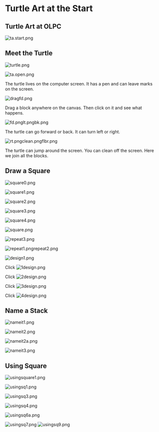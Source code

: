 # Turtle Art at the Start

## Turtle Art at OLPC

![ta.start.png](../images/ta.start.png)

## Meet the Turtle

![turtle.png](../images/turtle.png)

![ta.open.png](../images/ta.open.png)

The turtle lives on the computer screen. It has a pen and can leave
marks on the screen.

![dragfd.png](../images/dragfd.png)

Drag a block anywhere on the canvas. Then click on it and see what happens.

![fd.pnglt.pngbk.png](../images/fd.pnglt.pngbk.png)

The turtle can go forward or back. It can turn left or right.

![rt.pngclean.pngflbr.png](../images/rt.pngclean.pngflbr.png)

The turtle can jump around the screen. You can clean off the
screen. Here we join all the blocks.

## Draw a Square

![square0.png](../images/square0.png)

![square1.png](../images/square1.png)

![square2.png](../images/square2.png)

![square3.png](../images/square3.png)

![square4.png](../images/square4.png)

![square.png](../images/square.png)

![repeat3.png](../images/repeat3.png)

![repeat1.pngrepeat2.png](../images/repeat1.pngrepeat2.png)

![design1.png](../images/design1.png)

Click
![1design.png](../images/1design.png)

Click
![2design.png](../images/2design.png)

Click
![3design.png](../images/3design.png)

Click
![4design.png](../images/4design.png)

## Name a Stack

![nameit1.png](../images/nameit1.png)

![nameit2.png](../images/nameit2.png)

![nameit2a.png](../images/nameit2a.png)

![nameit3.png](../images/nameit3.png)

## Using Square

![usingsquare1.png](../images/usingsquare1.png)

![usingsq1.png](../images/usingsq1.png)

![usingsq3.png](../images/usingsq3.png)

![usingsq4.png](../images/usingsq4.png)

![usingsq6a.png](../images/usingsq6a.png)

![usingsq7.png](../images/usingsq7.png)
![usingsq9.png](../images/usingsq9.png)
